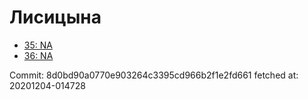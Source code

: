 # Лисицына
- [35: NA](35.md)
- [36: NA](36.md)

Commit: 8d0bd90a0770e903264c3395cd966b2f1e2fd661
 fetched at: 20201204-014728
